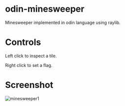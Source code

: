# odin-minesweeper
Minesweeper implemented in odin language using raylib.

# Controls

Left click to inspect a tile.

Right click to set a flag.

# Screenshot

![minesweeper1](https://github.com/user-attachments/assets/8bb4905a-7d4f-4038-abf4-74d5c867d140)
